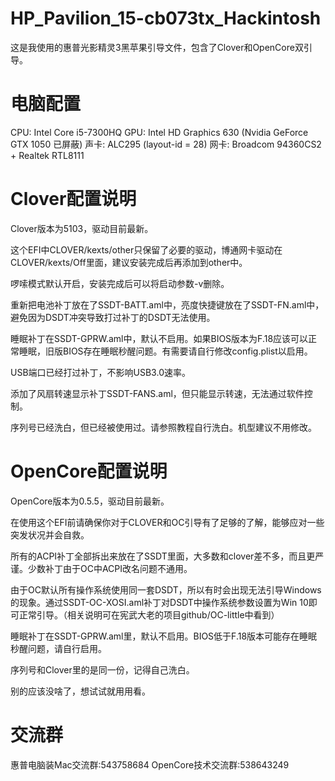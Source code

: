 # HP_Pavilion_15-cb073tx_Hackintosh

这是我使用的惠普光影精灵3黑苹果引导文件，包含了Clover和OpenCore双引导。

# 电脑配置

CPU: Intel Core i5-7300HQ
GPU: Intel HD Graphics 630 (Nvidia GeForce GTX 1050 已屏蔽)
声卡: ALC295 (layout-id = 28)
网卡: Broadcom 94360CS2 + Realtek RTL8111

# Clover配置说明

Clover版本为5103，驱动目前最新。

这个EFI中CLOVER/kexts/other只保留了必要的驱动，博通网卡驱动在CLOVER/kexts/Off里面，建议安装完成后再添加到other中。

啰嗦模式默认开启，安装完成后可以将启动参数-v删除。

重新把电池补丁放在了SSDT-BATT.aml中，亮度快捷键放在了SSDT-FN.aml中，避免因为DSDT冲突导致打过补丁的DSDT无法使用。

睡眠补丁在SSDT-GPRW.aml中，默认不启用。如果BIOS版本为F.18应该可以正常睡眠，旧版BIOS存在睡眠秒醒问题。有需要请自行修改config.plist以启用。

USB端口已经打过补丁，不影响USB3.0速率。

添加了风扇转速显示补丁SSDT-FANS.aml，但只能显示转速，无法通过软件控制。

序列号已经洗白，但已经被使用过。请参照教程自行洗白。机型建议不用修改。

# OpenCore配置说明

OpenCore版本为0.5.5，驱动目前最新。

在使用这个EFI前请确保你对于CLOVER和OC引导有了足够的了解，能够应对一些突发状况并会自救。

所有的ACPI补丁全部拆出来放在了SSDT里面，大多数和clover差不多，而且更严谨。少数补丁由于OC中ACPI改名问题不通用。

由于OC默认所有操作系统使用同一套DSDT，所以有时会出现无法引导Windows的现象。通过SSDT-OC-XOSI.aml补丁对DSDT中操作系统参数设置为Win 10即可正常引导。（相关说明可在宪武大老的项目github/OC-little中看到）

睡眠补丁在SSDT-GPRW.aml里，默认不启用。BIOS低于F.18版本可能存在睡眠秒醒问题，请自行启用。

序列号和Clover里的是同一份，记得自己洗白。

别的应该没啥了，想试试就用用看。

# 交流群

惠普电脑装Mac交流群:543758684
OpenCore技术交流群:538643249
